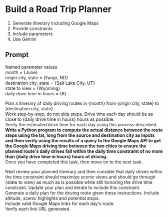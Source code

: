 # Build a Road Trip Planner

1. Generate itinerary including Google Maps
2. Provide constraints
3. Include parameters
4. Use Gemini

## Prompt

Named parameter values  
month = {June}  
origin city, state = {Fargo, ND}  
destination city, state = {Salt Lake City, UT}  
state to view = {Wyoming}  
daily drive time in hours = {6}  

Plan a itinerary of daily driving routes in {month} from {origin city, state} to {destination city, state}.  
Work step-by-step, do not skip steps. Drive time each day should be as close to {daily drive time in hours} hours as possible.  
Verify the estimated drive time for each day using this process described.  
**Write a Python program to compute the actual distance between the route steps using 
the lat, long from the source and destination city as inputs and then verify using 
the results of a query to the Google Maps API to get the Google Maps driving time between the two cities to ensure 
the planned route's daily drives fall within the daily time constraint of no more than {daily drive time in hours} hours of driving.**   
Once you have completed this task, then move on to the next task.

Next review your planned itinerary and then consider that daily drives within the time constraint should maximize scenic views 
and should go through {state to view} as much as is possible while still honoring the drive time constraint. 
Update your plan and iterate to include this constraint.  
Generate a daily plan for the driving route given these instructions. 
Include altitude, scenic highlights and potential stops.  
Include valid Google Maps links for each day's route.  
Verify each link URL generated.  

